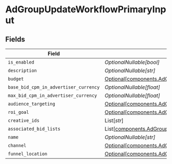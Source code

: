 # AdGroupUpdateWorkflowPrimaryInput


## Fields

| Field                                                                                                                          | Type                                                                                                                           | Required                                                                                                                       | Description                                                                                                                    |
| ------------------------------------------------------------------------------------------------------------------------------ | ------------------------------------------------------------------------------------------------------------------------------ | ------------------------------------------------------------------------------------------------------------------------------ | ------------------------------------------------------------------------------------------------------------------------------ |
| `is_enabled`                                                                                                                   | *OptionalNullable[bool]*                                                                                                       | :heavy_minus_sign:                                                                                                             | N/A                                                                                                                            |
| `description`                                                                                                                  | *OptionalNullable[str]*                                                                                                        | :heavy_minus_sign:                                                                                                             | N/A                                                                                                                            |
| `budget`                                                                                                                       | [Optional[components.AdGroupWorkflowBudgetInput]](../../models/components/adgroupworkflowbudgetinput.md)                       | :heavy_minus_sign:                                                                                                             | N/A                                                                                                                            |
| `base_bid_cpm_in_advertiser_currency`                                                                                          | *OptionalNullable[float]*                                                                                                      | :heavy_minus_sign:                                                                                                             | N/A                                                                                                                            |
| `max_bid_cpm_in_advertiser_currency`                                                                                           | *OptionalNullable[float]*                                                                                                      | :heavy_minus_sign:                                                                                                             | N/A                                                                                                                            |
| `audience_targeting`                                                                                                           | [Optional[components.AdGroupWorkflowAudienceTargetingInput]](../../models/components/adgroupworkflowaudiencetargetinginput.md) | :heavy_minus_sign:                                                                                                             | N/A                                                                                                                            |
| `roi_goal`                                                                                                                     | [Optional[components.AdGroupWorkflowROIGoalInput]](../../models/components/adgroupworkflowroigoalinput.md)                     | :heavy_minus_sign:                                                                                                             | N/A                                                                                                                            |
| `creative_ids`                                                                                                                 | List[*str*]                                                                                                                    | :heavy_minus_sign:                                                                                                             | N/A                                                                                                                            |
| `associated_bid_lists`                                                                                                         | List[[components.AdGroupWorkflowAssociateBidListInput](../../models/components/adgroupworkflowassociatebidlistinput.md)]       | :heavy_minus_sign:                                                                                                             | N/A                                                                                                                            |
| `name`                                                                                                                         | *OptionalNullable[str]*                                                                                                        | :heavy_minus_sign:                                                                                                             | N/A                                                                                                                            |
| `channel`                                                                                                                      | [Optional[components.AdGroupChannel]](../../models/components/adgroupchannel.md)                                               | :heavy_minus_sign:                                                                                                             | N/A                                                                                                                            |
| `funnel_location`                                                                                                              | [Optional[components.AdGroupFunnelLocation]](../../models/components/adgroupfunnellocation.md)                                 | :heavy_minus_sign:                                                                                                             | N/A                                                                                                                            |
